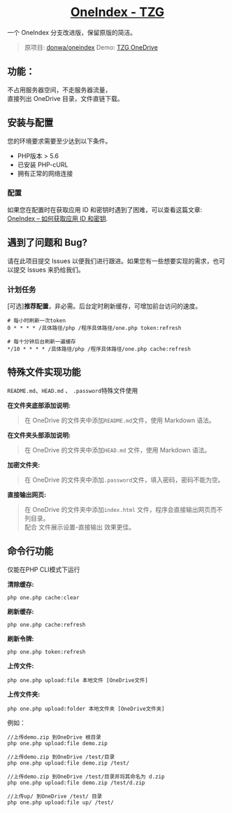 <h1 align="center"><a href="https://github.com/TheZihanGu/oneindex-tzg">OneIndex - TZG</a></h1>

一个 OneIndex 分支改进版，保留原版的简洁。
> 原项目: [donwa/oneindex](https://github.com/donwa/oneindex)
> Demo: [TZG OneDrive](https://tzg6.app)

## 功能：
不占用服务器空间，不走服务器流量，   
直接列出 OneDrive 目录，文件直链下载。  

## 安装与配置
您的环境要求需要至少达到以下条件。
* PHP版本 > 5.6
* 已安装 PHP-cURL
* 拥有正常的网络连接

### 配置
如果您在配置时在获取应用 ID 和密钥时遇到了困难，可以查看这篇文章: [OneIndex – 如何获取应用 ID 和密钥](https://zihangu.com/?p=718).

## 遇到了问题和 Bug?
请在此项目提交 Issues 以便我们进行跟进。如果您有一些想要实现的需求，也可以提交 Issues 来扔给我们。

### 计划任务  
[可选]**推荐配置**，非必需。后台定时刷新缓存，可增加前台访问的速度。  
```
# 每小时刷新一次token
0 * * * * /具体路径/php /程序具体路径/one.php token:refresh

# 每十分钟后台刷新一遍缓存
*/10 * * * * /具体路径/php /程序具体路径/one.php cache:refresh
```

## 特殊文件实现功能  
` README.md `、`HEAD.md` 、 `.password`特殊文件使用  

**在文件夹底部添加说明:**  
>在 OneDrive 的文件夹中添加` README.md `文件，使用 Markdown 语法。  

**在文件夹头部添加说明:**  
>在 OneDrive 的文件夹中添加`HEAD.md` 文件，使用 Markdown 语法。  

**加密文件夹:**  
>在 OneDrive 的文件夹中添加`.password`文件，填入密码，密码不能为空。  

**直接输出网页:**  
>在 OneDrive 的文件夹中添加`index.html` 文件，程序会直接输出网页而不列目录。  
>配合 文件展示设置-直接输出 效果更佳。  

## 命令行功能  
仅能在PHP CLI模式下运行  

**清除缓存:**  
```
php one.php cache:clear
```
**刷新缓存:**  
```
php one.php cache:refresh
```
**刷新令牌:**  
```
php one.php token:refresh
```
**上传文件:**  
```
php one.php upload:file 本地文件 [OneDrive文件]
```


**上传文件夹:**  
```
php one.php upload:folder 本地文件夹 [OneDrive文件夹]
```

例如：  
```
//上传demo.zip 到OneDrive 根目录  
php one.php upload:file demo.zip  

//上传demo.zip 到OneDrive /test/目录  
php one.php upload:file demo.zip /test/  

//上传demo.zip 到OneDrive /test/目录并将其命名为 d.zip  
php one.php upload:file demo.zip /test/d.zip  

//上传up/ 到OneDrive /test/ 目录  
php one.php upload:file up/ /test/
```
